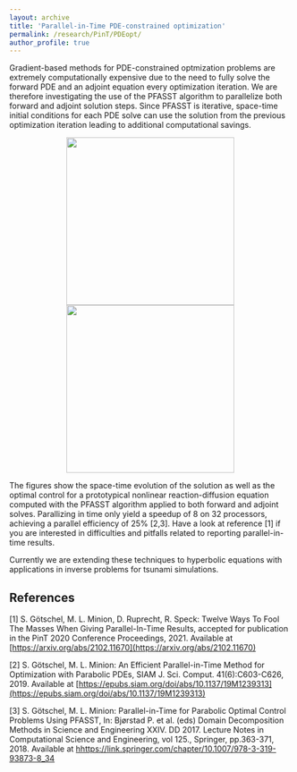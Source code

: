 ```yaml
---
layout: archive
title: 'Parallel-in-Time PDE-constrained optimization'
permalink: /research/PinT/PDEopt/
author_profile: true
---
```


Gradient-based methods for PDE-constrained optmization problems are extremely computationally expensive due to the need to fully solve the forward PDE and an adjoint equation every optimization iteration. We are therefore investigating the use of the PFASST algorithm to parallelize both forward and adjoint solution steps. Since PFASST is iterative, space-time initial conditions for each PDE solve can use the solution from the previous optimization iteration leading to additional computational savings.


<!---  ![Optimal state](state.png)
![Optimal control](controlimex.png)
--->

<div align="center">
<img src="{{ site.url }}{{ site.baseurl }}/images/PDEopt/state.png" width="300">
<img src="{{ site.url }}{{ site.baseurl }}/images/PDEopt/controlimex.png" width="300">
</div>

The figures show the space-time evolution of the solution as well as the optimal control for a prototypical nonlinear reaction-diffusion equation computed with the PFASST algorithm applied to both forward and adjoint solves. Parallizing in time only yield a speedup of 8 on 32 processors, achieving a parallel efficiency of 25% [2,3]. Have a look at reference [1] if you are interested in difficulties and pitfalls related to reporting parallel-in-time results.

Currently we are extending these techniques to hyperbolic equations with applications in inverse problems for tsunami simulations.

## References

[1] S. Götschel, M. L. Minion, D. Ruprecht, R. Speck: Twelve Ways To Fool The Masses When Giving Parallel-In-Time Results, accepted for publication in the PinT 2020 Conference Proceedings, 2021. Available at [https://arxiv.org/abs/2102.11670](https://arxiv.org/abs/2102.11670)

[2] S. Götschel, M. L. Minion: An Efficient Parallel-in-Time Method for Optimization with Parabolic PDEs, SIAM J. Sci. Comput. 41(6):C603-C626, 2019.
Available at [https://epubs.siam.org/doi/abs/10.1137/19M1239313](https://epubs.siam.org/doi/abs/10.1137/19M1239313)

[3] S. Götschel, M. L. Minion: Parallel-in-Time for Parabolic Optimal Control Problems Using PFASST, In: Bjørstad P. et al. (eds) Domain Decomposition Methods in Science and Engineering XXIV. DD 2017. Lecture Notes in Computational Science and Engineering, vol 125., Springer, pp.363-371, 2018.
Available at [hhttps://link.springer.com/chapter/10.1007/978-3-319-93873-8_34](https://link.springer.com/chapter/10.1007/978-3-319-93873-8_34)